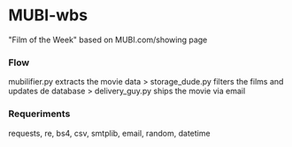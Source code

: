 # MUBI-wbs
"Film of the Week" based on MUBI.com/showing page

### Flow
mubilifier.py extracts the movie data > storage_dude.py filters the films and updates de database > delivery_guy.py ships the movie via email

### Requeriments
requests, re, bs4, csv, smtplib, email, random, datetime
